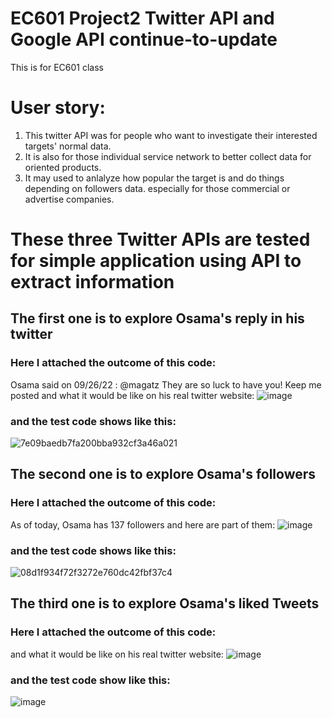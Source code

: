 # EC601 Project2 Twitter API and Google API continue-to-update
This is for EC601 class
# User story:
1. This twitter API was for people who want to investigate their interested targets' normal data.
2. It is also for those individual service network to better collect data for oriented products.
3. It may used to anlalyze how popular the target is and do things depending on followers data.
especially for those commercial or advertise companies.

# These three Twitter APIs are tested for simple application using API to extract information
## The first one is to explore Osama's reply in his twitter
### Here I attached the outcome of this code:
Osama said on 09/26/22 : @magatz They are so luck to have you!  Keep me posted
and what it would be like on his real twitter website:
![image](https://user-images.githubusercontent.com/81452190/194628702-13cd58fa-edc1-44be-a170-5fce4ee42c1f.png)
### and the test code shows like this:
![7e09baedb7fa200bba932cf3a46a021](https://user-images.githubusercontent.com/81452190/194628935-eb013cc3-1f15-40c9-a31d-696fc2029a43.jpg)

## The second one is to explore Osama's followers
### Here I attached the outcome of this code:
As of today, Osama has 137 followers and here are part of them:
![image](https://user-images.githubusercontent.com/81452190/194635378-02683e62-80da-4caf-b931-958aae7304d5.png)
### and the test code shows like this:
![08d1f934f72f3272e760dc42fbf37c4](https://user-images.githubusercontent.com/81452190/194635531-b35ef42a-7d21-43e4-a535-ac3b078bd71b.jpg)

## The third one is to explore Osama's liked Tweets
### Here I attached the outcome of this code:
and what it would be like on his real twitter website:
![image](https://user-images.githubusercontent.com/81452190/194636026-a4a7ee61-7f72-4ba5-8d43-aa9710de9815.png)
### and the test code show like this:
![image](https://user-images.githubusercontent.com/81452190/194635711-84d52541-0ee7-4298-995b-09578285ffc8.png)

